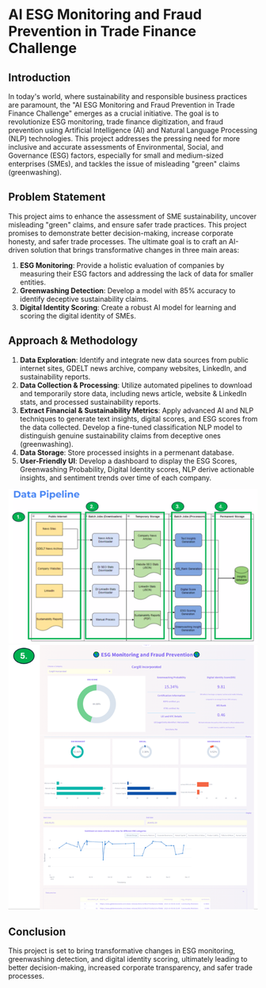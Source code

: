 # AI ESG Monitoring and Fraud Prevention in Trade Finance Challenge

## Introduction

In today's world, where sustainability and responsible business practices are paramount, the "AI ESG Monitoring and Fraud Prevention in Trade Finance Challenge" emerges as a crucial initiative. The goal is to revolutionize ESG monitoring, trade finance digitization, and fraud prevention using Artificial Intelligence (AI) and Natural Language Processing (NLP) technologies. This project addresses the pressing need for more inclusive and accurate assessments of Environmental, Social, and Governance (ESG) factors, especially for small and medium-sized enterprises (SMEs), and tackles the issue of misleading "green" claims (greenwashing).

## Problem Statement

This project aims to enhance the assessment of SME sustainability, uncover misleading "green" claims, and ensure safer trade practices. This project promises to demonstrate better decision-making, increase corporate honesty, and safer trade processes. The ultimate goal is to craft an AI-driven solution that brings transformative changes in three main areas:

1. **ESG Monitoring**: Provide a holistic evaluation of companies by measuring their ESG factors and addressing the lack of data for smaller entities.
2. **Greenwashing Detection**: Develop a model with 85% accuracy to identify deceptive sustainability claims.
3. **Digital Identity Scoring**: Create a robust AI model for learning and scoring the digital identity of SMEs.

## Approach & Methodology

1. **Data Exploration**: Identify and integrate new data sources from public internet sites, GDELT news archive, company websites, LinkedIn, and sustainability reports.
2. **Data Collection & Processing**: Utilize automated pipelines to download and temporarily store data, including news article, website & LinkedIn stats, and processed sustainability reports.
3. **Extract Financial & Sustainability Metrics**: Apply advanced AI and NLP techniques to generate text insights, digital scores, and ESG scores from the data collected. Develop a fine-tuned classification NLP model to distinguish genuine sustainability claims from deceptive ones (greenwashing).
4. **Data Storage**: Store processed insights in a permenant database.
5. **User-Friendly UI**: Develop a dashboard to display the ESG Scores, Greenwashing Probability, Digital Identity scores, NLP derive actionable insights, and sentiment trends over time of each company.

![Data Pipeline](./images/Data%20Pipeline.png)
![User Interface](./images/User%20Interface.png)

## Conclusion

This project is set to bring transformative changes in ESG monitoring, greenwashing detection, and digital identity scoring, ultimately leading to better decision-making, increased corporate transparency, and safer trade processes.